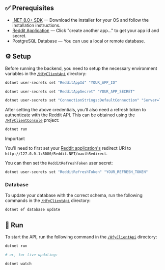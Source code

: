 ## ✅ Prerequisites

- [.NET 8.0+ SDK](https://dotnet.microsoft.com/en-us/download/dotnet/8.0) — Download the installer for your OS and follow the installation instructions.
- [Reddit Application](https://www.reddit.com/prefs/apps) — Click "create another app..." to get your app id and secret.
- PostgreSQL Database — You can use a local or remote database.

## ⚙️ Setup

Before running the backend, you need to setup the necessary environment variables in the [`/HfyClientApi`](./HfyClientApi/) directory:

```bash
dotnet user-secrets set "RedditAppId" "YOUR_APP_ID"

dotnet user-secrets set "RedditAppSecret" "YOUR_APP_SECRET"

dotnet user-secrets set "ConnectionStrings:DefaultConnection" "Server=localhost;Port=5432;Database=hfy-client;Username=...;Password=..."
```

After setting the above credentials, you'll also need a refresh token to authenticate with the Reddit API. This can be obtained using the [`/HfyClientConsole`](./HfyClientConsole/) project:

```bash
dotnet run
```

> [!IMPORTANT]
> You'll need to first set your [Reddit application's](https://www.reddit.com/prefs/apps) redirect URI to `http://127.0.0.1:8080/Reddit.NET/oauthRedirect`.

You can then set the `RedditRefreshToken` user secret:

```bash
dotnet user-secrets set "RedditRefreshToken" "YOUR_REFRESH_TOKEN"
```

### Database

To update your database with the correct schema, run the following commands in the [`/HfyClientApi`](./HfyClientApi/) directory:

```bash
dotnet ef database update
```

## 🚀 Run

To start the API, run the following command in the [`/HfyClientApi`](./HfyClientApi/) directory:

```bash
dotnet run

# or, for live-updating:

dotnet watch
```
